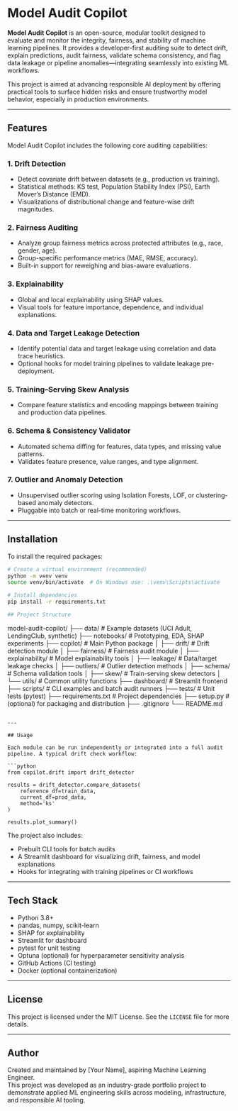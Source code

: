 # Model Audit Copilot

**Model Audit Copilot** is an open-source, modular toolkit designed to evaluate and monitor the integrity, fairness, and stability of machine learning pipelines. It provides a developer-first auditing suite to detect drift, explain predictions, audit fairness, validate schema consistency, and flag data leakage or pipeline anomalies—integrating seamlessly into existing ML workflows.

This project is aimed at advancing responsible AI deployment by offering practical tools to surface hidden risks and ensure trustworthy model behavior, especially in production environments.

---

## Features

Model Audit Copilot includes the following core auditing capabilities:

### 1. Drift Detection
- Detect covariate drift between datasets (e.g., production vs training).
- Statistical methods: KS test, Population Stability Index (PSI), Earth Mover’s Distance (EMD).
- Visualizations of distributional change and feature-wise drift magnitudes.

### 2. Fairness Auditing
- Analyze group fairness metrics across protected attributes (e.g., race, gender, age).
- Group-specific performance metrics (MAE, RMSE, accuracy).
- Built-in support for reweighing and bias-aware evaluations.

### 3. Explainability
- Global and local explainability using SHAP values.
- Visual tools for feature importance, dependence, and individual explanations.

### 4. Data and Target Leakage Detection
- Identify potential data and target leakage using correlation and data trace heuristics.
- Optional hooks for model training pipelines to validate leakage pre-deployment.

### 5. Training–Serving Skew Analysis
- Compare feature statistics and encoding mappings between training and production data pipelines.

### 6. Schema & Consistency Validator
- Automated schema diffing for features, data types, and missing value patterns.
- Validates feature presence, value ranges, and type alignment.

### 7. Outlier and Anomaly Detection
- Unsupervised outlier scoring using Isolation Forests, LOF, or clustering-based anomaly detectors.
- Pluggable into batch or real-time monitoring workflows.

---

## Installation

To install the required packages:

```bash
# Create a virtual environment (recommended)
python -m venv venv
source venv/bin/activate  # On Windows use: .\venv\Scripts\activate

# Install dependencies
pip install -r requirements.txt

## Project Structure

```
model-audit-copilot/
├── data/                   # Example datasets (UCI Adult, LendingClub, synthetic)
├── notebooks/              # Prototyping, EDA, SHAP experiments
├── copilot/                # Main Python package
│   ├── drift/              # Drift detection module
│   ├── fairness/           # Fairness audit module
│   ├── explainability/     # Model explainability tools
│   ├── leakage/            # Data/target leakage checks
│   ├── outliers/           # Outlier detection methods
│   ├── schema/             # Schema validation tools
│   ├── skew/               # Train-serving skew detectors
│   └── utils/              # Common utility functions
├── dashboard/              # Streamlit frontend
├── scripts/                # CLI examples and batch audit runners
├── tests/                  # Unit tests (pytest)
├── requirements.txt        # Project dependencies
├── setup.py                # (optional) for packaging and distribution
├── .gitignore
└── README.md
```

---

## Usage

Each module can be run independently or integrated into a full audit pipeline. A typical drift check workflow:

```python
from copilot.drift import drift_detector

results = drift_detector.compare_datasets(
    reference_df=train_data,
    current_df=prod_data,
    method='ks'
)

results.plot_summary()
```

The project also includes:

- Prebuilt CLI tools for batch audits  
- A Streamlit dashboard for visualizing drift, fairness, and model explanations  
- Hooks for integrating with training pipelines or CI workflows  

---

## Tech Stack

- Python 3.8+  
- pandas, numpy, scikit-learn  
- SHAP for explainability  
- Streamlit for dashboard  
- pytest for unit testing  
- Optuna (optional) for hyperparameter sensitivity analysis  
- GitHub Actions (CI testing)  
- Docker (optional containerization)  

---

## License

This project is licensed under the MIT License. See the `LICENSE` file for more details.

---

## Author

Created and maintained by [Your Name], aspiring Machine Learning Engineer.  
This project was developed as an industry-grade portfolio project to demonstrate applied ML engineering skills across modeling, infrastructure, and responsible AI tooling.

